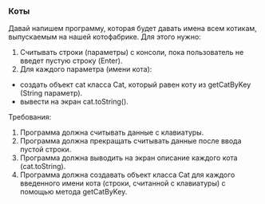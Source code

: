 
### Коты

Давай напишем программу, которая будет давать имена всем котикам, выпускаемым на нашей котофабрике.
Для этого нужно:
1. Считывать строки (параметры) с консоли, пока пользователь не введет пустую строку (Enter).
2. Для каждого параметра (имени кота):
- создать объект cat класса Cat, который равен коту из getCatByKey (String параметр).
- вывести на экран cat.toString().



Требования:
1.	Программа должна считывать данные с клавиатуры.
2.	Программа должна прекращать считывать данные после ввода пустой строки.
3.	Программа должна выводить на экран описание каждого кота (cat.toString).
4.	Программа должна создавать объект класса Cat для каждого введенного имени кота (строки, считанной с клавиатуры) c помощью метода getCatByKey.


